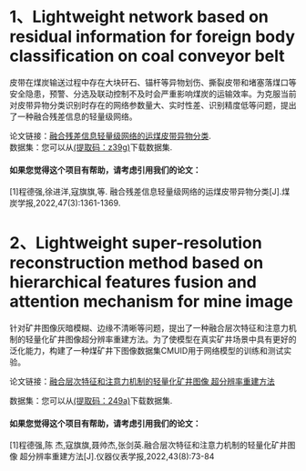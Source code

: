 # 1、Lightweight network based on residual information for foreign body classification on coal conveyor belt
皮带在煤炭输送过程中存在大块矸石、锚杆等异物划伤、撕裂皮带和堵塞落煤口等安全隐患，预警、分选及联动控制不及时会严重影响煤炭的运输效率。为克服当前对皮带异物分类识别时存在的网络参数量大、实时性差、识别精度低等问题，提出了一种融合残差信息的轻量级网络。

论文链接：[融合残差信息轻量级网络的运煤皮带异物分类](http://www.chinacaj.net/d/file/48-2022-03/42e7f030c8e74e7f8f8e361004d20e4c.pdf).  
数据集：您可以从[(提取码：z39g)](https://pan.baidu.com/s/1NW1eZcy81Fypcqiu9cAtzw?pwd=z39g)下载数据集.

#### 如果您觉得这个项目有帮助，请考虑引用我们的论文：  
[1]程德强,徐进洋,寇旗旗,等. 融合残差信息轻量级网络的运煤皮带异物分类[J].煤炭学报,2022,47(3):1361-1369.  


# 2、Lightweight super-resolution reconstruction method based on hierarchical features fusion and attention mechanism for mine image
针对矿井图像灰暗模糊、边缘不清晰等问题，提出了一种融合层次特征和注意力机制的轻量化矿井图像超分辨率重建方法。为了使模型在真实矿井场景中具有更好的泛化能力，构建了一种煤矿井下图像数据集CMUID用于网络模型的训练和测试实验。

论文链接：[融合层次特征和注意力机制的轻量化矿井图像 超分辨率重建方法](http://yqyb.etmchina.com/yqyb/article/abstract/20220808)

数据集：您可以从[(提取码：249a)](https://pan.baidu.com/s/12cqgfynGR28e9T0AzVz22A?pwd=249a)下载数据集.

#### 如果您觉得这个项目有帮助，请考虑引用我们的论文：  
[1]程德强,陈 杰,寇旗旗,聂帅杰,张剑英.融合层次特征和注意力机制的轻量化矿井图像 超分辨率重建方法[J].仪器仪表学报,2022,43(8):73-84
